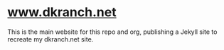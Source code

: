 # www.dkranch.net

This is the main website for this repo and org, publishing a Jekyll site to recreate my dkranch.net site.

